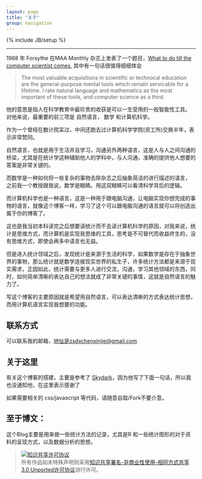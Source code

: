 ```yaml
---
layout: page
title: "关于"
group: navigation
---
```

{% include JB/setup %}

---


1968 年 Forsythe 在MAA Monthly 杂志上发表了一个题目，[What to do till the computer scientist comes][scientist], 其中有一句话很值得细细体会

> The most valuable acquisitions in scientific or technocal education are the general-purpose mental tools which remain servicable for a lifetime. I rate natural language and mathematics as the most important of these tools, and computer science as a third.

他的意思是指人在科学教育中最珍贵的收获是可以一生受用的一般智能性工具。 对他来说，最重要的前三项是 自然语言， 数学 和计算机科学。


作为一个曾经在数计院呆过，中间还跑去过计算机科学学院(资工所)交换半年，表示非常赞同。

自然语言，也就是用于生活并且学习，沟通另外两种语言，这是人与人之间沟通的桥梁，尤其是在统计学这种辅助他人的学科中，与人沟通，准确的提供他人想要的答案是非常关键的。

而数学是一种如何将一些复杂的事物去除杂志之后抽象简洁的进行描述的语言， 之前我一个教授跟我说，数学是眼睛。用这双眼睛可以看清科学背后的逻辑。

而计算机科学也是一种语言，这是一种用于跟电脑沟通，让电脑实现你想完成的事物的语言，就像这个博客一样，学习了这个可以跟电脑沟通的语言就可以将创造出属于你的博客了。

这也是我当初本科读完之后想要读统计而不去读计算机科学的原因，对我来说，统计是思维方式，而计算机是实现我思维的工具，思考是不可替代而收益终生的，没有思维方式，即使会再多中语言也无益。

但是进入统计领域之后，发现统计是来源于生活的科学，如果数学是存在于抽象世界的事物，那么统计就是数学连接现实世界的私生子，许多统计方法都是来源于现实需求，正因如此，统计需要与更多人进行交流，沟通，学习其他领域的东西，同时，如何简单清晰的表达自己的想法就成了非常关键的事情，这就是自然语言的魅力了。

写这个博客的主要原因就是希望用自然语言，可以表达清晰的方式表达统计思想，而用计算机语言实现我想要的功能。

## 联系方式

可以联系我的邮箱，地址是zsdxchenxinjie@gmail.com


## 关于这里

有关这个博客的搭建，主要是参考了 [Skydark][Skydark]，因为他写了下面一句话，所以我也没通知他，在这里表示感谢了

如果需要相关的 css/javascript 等代码，请随意自取/Fork不要介意。


## 至于博文：

这个Blog主要是用来做一些统计方法的记录，尤其是R 和一些统计图形的对于资料的呈现方式，以及数据分析的思想。



> <a rel="license" href="http://creativecommons.org/licenses/by-nc-sa/3.0/"><img alt="知识共享许可协议" style="border-width:0" src="http://i.creativecommons.org/l/by-nc-sa/3.0/88x31.png" /></a><br />所有作品如未特殊声明则采用<a rel="license" href="http://creativecommons.org/licenses/by-nc-sa/3.0/">知识共享署名-非商业性使用-相同方式共享 3.0 Unported许可协议</a>进行许可。



[scientist]:https://www.maa.org/sites/default/files/pdf/upload_library/22/Ford/GeorgeEForsythe.pdf
[Skydark]: http://blog.skydark.info/
